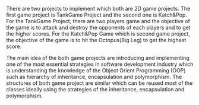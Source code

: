 

There are two projects to implement which both are 2D game projects. The first game
project is TankGame Project and the second one is Katch&Pop. For the TankGame Project, there
are two players game and the objective of the game is to attack and destroy the opponents of each
players and to get the higher scores. For the Katch&Pop Game which is second game project, the
objective of the game is to hit the Octopus(Big Leg) to get the highest score.

The main idea of the both game projects are introducing and implementing one of the most
essential strategies in software development industry which is understanding the knowledge of the
Object Orient Programming (OOP) such as hierarchy of inheritance, encapsulation and
polymorphism. The structures of both game project are similar which can be reused most of the
classes ideally using the strategies of the inheritance, encapsulation and polymorphism.

